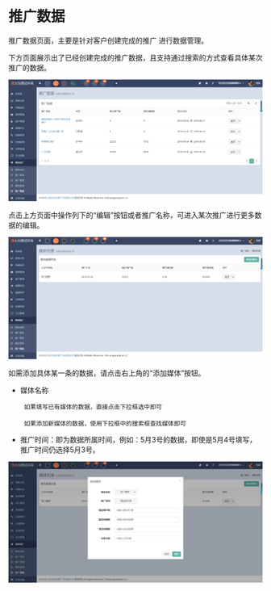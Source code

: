 # 推广数据

推广数据页面，主要是针对客户创建完成的推广 进行数据管理。

下方页面展示出了已经创建完成的推广数据，且支持通过搜索的方式查看具体某次推广的数据。

![](/assets/1525427201%281%29.jpg)

点击上方页面中操作列下的“编辑”按钮或者推广名称，可进入某次推广进行更多数据的编辑。

![](/assets/1525427421%281%29.jpg)

如需添加具体某一条的数据，请点击右上角的“添加媒体”按钮。

* 媒体名称

  ```
   如果填写已有媒体的数据，直接点击下拉框选中即可  

   如果添加新媒体的数据，使用下拉框中的搜索框查找媒体即可
  ```

* 推广时间：即为数据所属时间，例如：5月3号的数据，即使是5月4号填写，推广时间仍选择5月3号。

![](/assets/1525427459%281%29.jpg)

